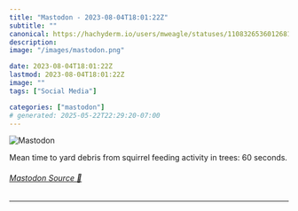 ```yaml
---
title: "Mastodon - 2023-08-04T18:01:22Z"
subtitle: ""
canonical: https://hachyderm.io/users/mweagle/statuses/110832653601268170
description:
image: "/images/mastodon.png"

date: 2023-08-04T18:01:22Z
lastmod: 2023-08-04T18:01:22Z
image: ""
tags: ["Social Media"]

categories: ["mastodon"]
# generated: 2025-05-22T22:29:20-07:00
---
```

![Mastodon](/images/mastodon.png)

<p>Mean time to yard debris from squirrel feeding activity in trees: 60 seconds.</p>


###### [Mastodon Source 🐘](https://hachyderm.io/@mweagle/110832653601268170)

___
